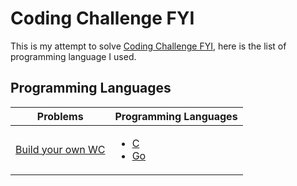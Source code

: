 # Coding Challenge FYI
This is my attempt to solve [Coding Challenge FYI](https://codingchallenges.fyi), here is the list of programming language I used.

## Programming Languages
<table>
  <thead>
    <tr>
      <th>Problems</th>
      <th>Programming Languages</th>
    </tr>
  </thead>
  <tbody>
    <tr>
      <td><a href="https://codingchallenges.fyi/challenges/challenge-wc" target="_blank">Build your own WC</a></td>
      <td>
        <ul>
          <li><a href="https://github.com/andriawan24/coding-challenge-fyi/blob/main/build-own-wc/c/source.c" target="_blank">C</a></li>
          <li><a href="https://github.com/andriawan24/coding-challenge-fyi/blob/main/build-own-wc/go/" target="_blank">Go</a></li>
        </ul>
      </td>
    </tr>
  </tbody>
</table>

